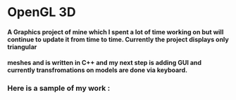 # OpenGL 3D

#### A Graphics project of mine which I spent a lot of time working on but will continue to update it from time to time. Currently the project displays only triangular
#### meshes and is written in C++ and my next step is adding GUI and currently transfromations on models are done via keyboard.

### Here is a sample of my work :
